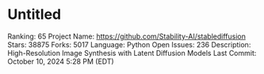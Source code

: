 # Untitled

Ranking: 65
Project Name: https://github.com/Stability-AI/stablediffusion
Stars: 38875
Forks: 5017
Language: Python
Open Issues: 236
Description: High-Resolution Image Synthesis with Latent Diffusion Models
Last Commit: October 10, 2024 5:28 PM (EDT)